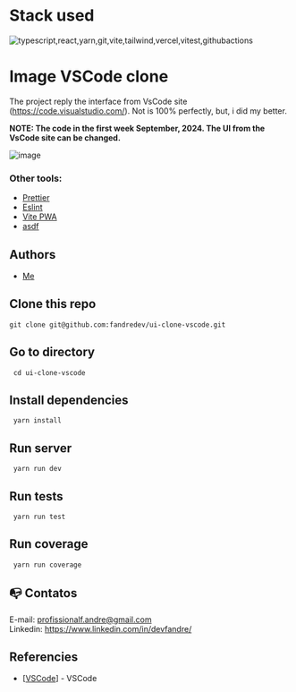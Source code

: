 # Stack used

<img src="https://skillicons.dev/icons?i=typescript,react,yarn,git,vite,tailwind,vercel,vitest,githubactions&theme=dark" alt="typescript,react,yarn,git,vite,tailwind,vercel,vitest,githubactions" />

# Image VSCode clone

The project reply the interface from VsCode site (https://code.visualstudio.com/). Not is 100% perfectly, but, i did my better.

**NOTE: The code in the first week September, 2024. The UI from the VsCode site can be changed.**

![image](https://github.com/user-attachments/assets/019546b7-2414-48b9-8fab-17c0617c64de)

### Other tools:

- [Prettier](https://eslint.org/)
- [Eslint](https://prettier.io/)
- [Vite PWA](https://vite-pwa-org.netlify.app/)
- [asdf](https://asdf-vm.com/)

## Authors

- [Me](https://www.linkedin.com/in/devfandre/)

## Clone this repo

```
git clone git@github.com:fandredev/ui-clone-vscode.git
```

## Go to directory

```
 cd ui-clone-vscode
```

## Install dependencies

```
 yarn install
```

## Run server

```
 yarn run dev
```

## Run tests

```
 yarn run test
```

## Run coverage

```
 yarn run coverage
```

## :mailbox_with_no_mail: Contatos

E-mail: profissionalf.andre@gmail.com<br>
Linkedin: https://www.linkedin.com/in/devfandre/<br>

## Referencies

- [[VSCode](https://code.visualstudio.com/)] - VSCode
